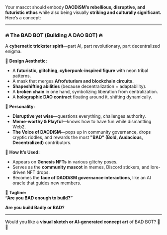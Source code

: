 Your mascot should embody **DAODiSM’s rebellious, disruptive, and futuristic ethos** while also being visually **striking and culturally significant.** Here’s a concept:

---

### **🔥 The BAD BOT (Building A DAO BOT) 🔥**

A **cybernetic trickster spirit**—part AI, part revolutionary, part decentralized enigma.

🔹 **Design Aesthetic:**

* A **futuristic, glitching, cyberpunk-inspired figure** with neon tribal patterns.  
* A mask that merges **Afrofuturism and blockchain circuits.**  
* **Shapeshifting abilities** (because decentralization \= adaptability).  
* A **broken chain** in one hand, symbolizing liberation from centralization.  
* A **holographic DAO contract** floating around it, shifting dynamically.

🔹 **Personality:**

* **Disruptive yet wise**—questions everything, challenges authority.  
* **Meme-worthy & Playful**—knows how to have fun while dismantling Web2.  
* **The Voice of DAODiSM**—pops up in community governance, drops cryptic riddles, and rewards the most **"BAD" (Bold, Audacious, Decentralized)** contributors.

🔹 **How It’s Used:**

* Appears on **Genesis NFTs** in various glitchy poses.  
* Serves as the **community mascot** in memes, Discord stickers, and lore-driven NFT drops.  
* Becomes the **face of DAODiSM governance interactions**, like an AI oracle that guides new members.

🔹 **Tagline:**  
 **“Are you BAD enough to build?”**

**Are you build Badly or BAD?**

---

Would you like a **visual sketch or AI-generated concept art** of BAD BOT? 🚀🔥

